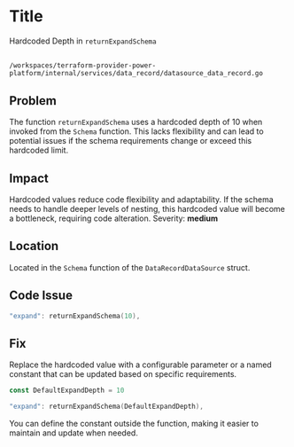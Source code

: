 # Title

Hardcoded Depth in `returnExpandSchema`

##

`/workspaces/terraform-provider-power-platform/internal/services/data_record/datasource_data_record.go`

## Problem

The function `returnExpandSchema` uses a hardcoded depth of 10 when invoked from the `Schema` function. This lacks flexibility and can lead to potential issues if the schema requirements change or exceed this hardcoded limit.

## Impact

Hardcoded values reduce code flexibility and adaptability. If the schema needs to handle deeper levels of nesting, this hardcoded value will become a bottleneck, requiring code alteration. Severity: **medium**

## Location

Located in the `Schema` function of the `DataRecordDataSource` struct.

## Code Issue

```go
"expand": returnExpandSchema(10),
```

## Fix

Replace the hardcoded value with a configurable parameter or a named constant that can be updated based on specific requirements.

```go
const DefaultExpandDepth = 10

"expand": returnExpandSchema(DefaultExpandDepth),
```

You can define the constant outside the function, making it easier to maintain and update when needed.